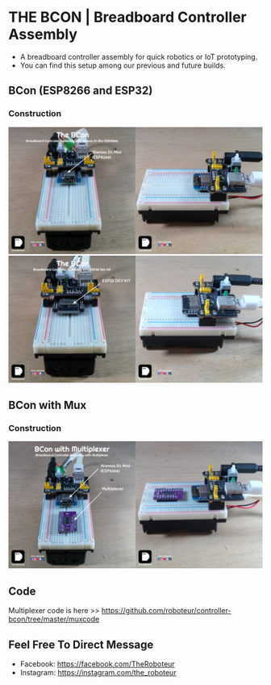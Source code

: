 # THE BCON | Breadboard Controller Assembly 
* A breadboard controller assembly for quick robotics or IoT prototyping.
* You can find this setup among our previous and future builds. 
## BCon (ESP8266 and ESP32)
### Construction
![construction](./img/roboteur-construction-controller-bcon-01.png)
![construction](./img/roboteur-construction-controller-bcon-02.png)
## BCon with Mux
### Construction
![construction](./img/roboteur-construction-controller-bcon-mux.png)
## Code
Multiplexer code is here >> https://github.com/roboteur/controller-bcon/tree/master/muxcode

## Feel Free To Direct Message
* Facebook: https://facebook.com/TheRoboteur
* Instagram: https://instagram.com/the_roboteur
